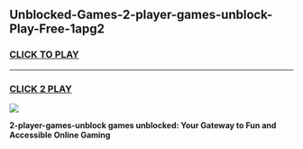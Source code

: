 
## Unblocked-Games-2-player-games-unblock-Play-Free-1apg2
<h3>
<a href="https://premium76.site?title=2-player-games-unblock&ref=17A">CLICK TO PLAY</a></h3>
<hr>

<h3>
<a href="https://premium76.site?title=2-player-games-unblock&ref=17A">CLICK 2 PLAY</a>
  
</h3>

<a href="https://premium76.site?title=2-player-games-unblock&ref=17A"><img src="https://clearcache.store/games.png"></a>


**2-player-games-unblock games unblocked: Your Gateway to Fun and Accessible Online Gaming**

